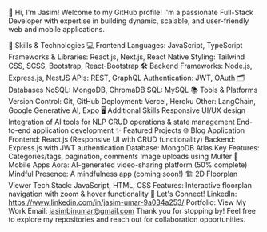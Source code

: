 👋 Hi, I'm Jasim!
Welcome to my GitHub profile! I'm a passionate Full-Stack Developer with expertise in building dynamic, scalable, and user-friendly web and mobile applications.

🚀 Skills & Technologies
💻 Frontend
Languages: JavaScript, TypeScript
Frameworks & Libraries: React.js, Next.js, React Native
Styling: Tailwind CSS, SCSS, Bootstrap, React-Bootstrap
🛠️ Backend
Frameworks: Node.js, Express.js, NestJS
APIs: REST, GraphQL
Authentication: JWT, OAuth
🗂️ Databases
NoSQL: MongoDB, ChromaDB
SQL: MySQL
📚 Tools & Platforms
Version Control: Git, GitHub
Deployment: Vercel, Heroku
Other: LangChain, Google Generative AI, Expo
🖥️ Additional Skills
Responsive UI/UX design
Integration of AI tools for NLP
CRUD operations & state management
End-to-end application development
✨ Featured Projects
🌐 Blog Application
Frontend: React.js (Responsive UI with CRUD functionality)
Backend: Express.js with JWT authentication
Database: MongoDB Atlas
Key Features:
Categories/tags, pagination, comments
Image uploads using Multer
📱 Mobile Apps
Aora: AI-generated video-sharing platform (50% complete)
Mindful Presence: A mindfulness app (coming soon!)
🏗️ 2D Floorplan Viewer
Tech Stack: JavaScript, HTML, CSS
Features: Interactive floorplan navigation with zoom & hover functionality
🌟 Let's Connect!
LinkedIn: https://www.linkedin.com/in/jasim-umar-9a034a253/
Portfolio: View My Work
Email: jasimbinumar@gmail.com
Thank you for stopping by! Feel free to explore my repositories and reach out for collaboration opportunities.

